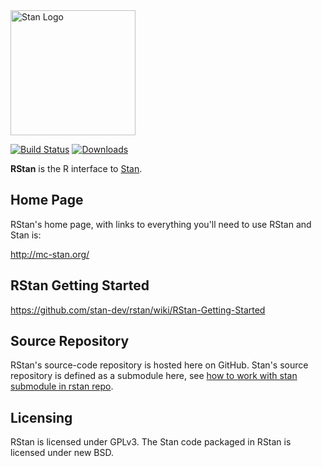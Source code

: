 
<a href="http://mc-stan.org">
<img src="https://raw.githubusercontent.com/stan-dev/logos/master/logo.png" width=200 alt="Stan Logo"/>
</a>

[![Build Status](https://travis-ci.org/stan-dev/rstan.svg?branch=develop)](https://travis-ci.org/stan-dev/rstan)
[![Downloads](http://cranlogs.r-pkg.org/badges/rstan?color=brightgreen)](http://cran.rstudio.com/package=rstan)


**RStan** is the R interface to [Stan](http://mc-stan.org). 

Home Page
---------
RStan's home page, with links to everything you'll need to use RStan and Stan is:

<http://mc-stan.org/>


RStan Getting Started
----------------

<https://github.com/stan-dev/rstan/wiki/RStan-Getting-Started>


Source Repository
-----------------
RStan's source-code repository is hosted here on GitHub.  Stan's source repository is defined as a submodule here, see [how to work with stan submodule in rstan repo](https://github.com/stan-dev/rstan/wiki/How-to-work-with-the-stan-submodule-in-rstan-repo%3F).

Licensing
---------
RStan is licensed under GPLv3.  The Stan code packaged in RStan is licensed under new BSD.   
